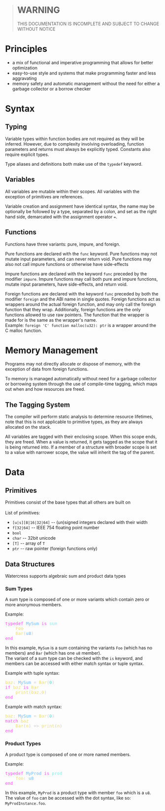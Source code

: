 <style>:root{--key:#f5f;--key2:#8ee;--type:#7bf;--iden:#efde74;--back:#ccc;--nonfocus:#888;--lit:#6dd;}.snippet{color:var(--back);}.key{color:var(--key);}.key2{color:var(--key2);}.type{color:var(--type);}.iden{color:var(--iden);}.nfoc{color:var(--nonfocus);}.norm{color:var(--back);}.lit{color:var(--lit);}</style>

> # WARNING
> THIS DOCUMENTATION IS INCOMPLETE AND SUBJECT TO CHANGE WITHOUT NOTICE

# Principles
- a mix of functional and imperative programming that allows for better optimization
- easy-to-use style and systems that make programming faster and less aggravating
- memory safety and automatic management without the need for either a garbage collector or a borrow checker

# Syntax
## Typing
Variable types within function bodies are not required as they will be inferred. However, due to complexity involving overloading, function parameters and returns must always be explicitly typed. Constants also require explicit types.

Type aliases and definitions both make use of the `typedef` keyword.

## Variables
All variables are mutable within their scopes. All variables with the exception of primitives are references.

Variable creation and assignment have identical syntax, the name may be optionally be followed by a type, separated by a colon, and set as the right hand side, demarcated with the assignment operator `=`.

## Functions
Functions have three variants: pure, impure, and foreign.

Pure functions are declared with the `func` keyword. Pure functions may not mutate input parameters, and can never return void. Pure functions may also not call impure functions or otherwise have side-effects

Impure functions are declared with the keyword `func` preceded by the modifier `impure`. Impure functions may call both pure and impure functions, mutate input parameters, have side-effects, and return void.

Foreign functions are declared with the keyword `func` preceded by both the modifier `foreign` and the ABI name in single quotes. Foreign functions act as wrappers around the actual foreign function, and may only call the foreign function that they wrap. Additionally, foreign functions are the only functions allowed to use raw pointers. The function that the wrapper is made for is the same as the wrapper's name.<br>
Example: `foreign 'C' function malloc(u32): ptr` is a wrapper around the C malloc function.

# Memory Management
Programs may not directly allocate or dispose of memory, with the exception of data from foreign functions.

To memory is managed automatically without need for a garbage collector or borrowing system through the use of compile-time tagging, which maps out when and how resources are freed.

## The Tagging System
The compiler will perform static analysis to determine resource lifetimes, note that this is not applicable to primitive types, as they are always allocated on the stack.

All variables are tagged with their enclosing scope. When this scope ends, they are freed. When a value is returned, it gets tagged as the scope that it is being returned into. If a member of a structure with broader scope is set to a value with narrower scope, the value will inherit the tag of the parent.

# Data
## Primitives
Primitives consist of the base types that all others are built on<br><br>
List of primitives:
- `[u|s][8|16|32|64]` -- (un)signed integers declared with their width
- `f[32|64]` -- IEEE 754 floating point number
- `bool`
- `char` -- 32bit unicode
- `[T]` -- array of `T`
- `ptr` -- raw pointer (foreign functions only)

## Data Structures
Watercress supports algebraic sum and product data types<br>

### Sum Types
A sum type is composed of one or more variants which contain zero or more anonymous members.

Example:
<pre class="snippet">
<span class="key">typedef</span> <span class="type">MySum</span> <span class="key">is</span> <span class="key2">sum</span>
    <span class="iden">Foo</span>
    <span class="iden">Bar</span>(<span class="type">u8</span>)
<span class="key">end</span>
</pre>
In this example, `MySum` is a sum containing the variants `Foo` (which has no members) and `Bar` (which has one `u8` member).<br>
The variant of a sum type can be checked with the `is` keyword, and members can be accessed with either match syntax or tuple syntax.

Example with tuple syntax:
<pre class="snippet">
<span class="iden">baz</span>: <span class="type">MySum</span> = <span class="iden">Bar</span>(<span class="lit">0</span>)
<span class="key">if</span> <span class="iden">baz</span> <span class="key">is</span> <span class="iden">Bar</span>
    <span class="iden">print</span>(<span class="iden">baz</span>.<span class="iden">0</span>)
<span class="key">end</span>
</pre>
Example with match syntax:
<pre class="snippet">
<span class="iden">baz</span>: <span class="type">MySum</span> = <span class="iden">Bar</span>(<span class="lit">0</span>)
<span class="key">match</span> <span class="iden">baz</span>
    <span class="iden">Bar</span>(<span class="iden">n</span>) => <span class="iden">print</span>(<span class="iden">n</span>)
<span class="key">end</span>
</pre>

### Product Types
A product type is composed of one or more named members.

Example:
<pre class="snippet">
<span class="key">typedef</span> <span class="type">MyProd</span> <span class="key">is</span> <span class="key2">prod</span>
    <span class="iden">foo</span>: <span class="type">u8</span>
<span class="key">end</span>
</pre>
In this example, `MyProd` is a product type with member `foo` which is a `u8`.<br>
The value of `foo` can be accessed with the dot syntax, like so: `MyProdInstance.foo`.

